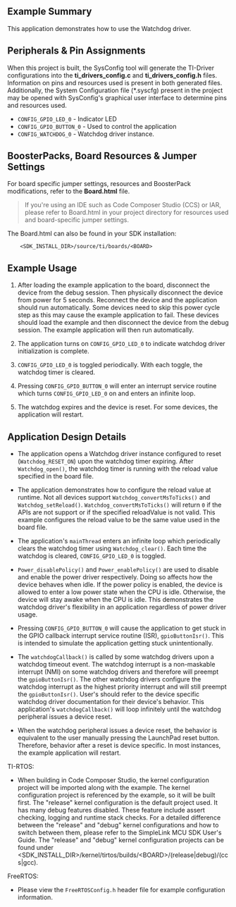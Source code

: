 ## Example Summary

This application demonstrates how to use the Watchdog driver.

## Peripherals & Pin Assignments

When this project is built, the SysConfig tool will generate the TI-Driver
configurations into the __ti_drivers_config.c__ and __ti_drivers_config.h__
files. Information on pins and resources used is present in both generated
files. Additionally, the System Configuration file (\*.syscfg) present in the
project may be opened with SysConfig's graphical user interface to determine
pins and resources used.

* `CONFIG_GPIO_LED_0`      - Indicator LED
* `CONFIG_GPIO_BUTTON_0`   - Used to control the application
* `CONFIG_WATCHDOG_0`      - Watchdog driver instance.

## BoosterPacks, Board Resources & Jumper Settings

For board specific jumper settings, resources and BoosterPack modifications,
refer to the __Board.html__ file.

> If you're using an IDE such as Code Composer Studio (CCS) or IAR, please
refer to Board.html in your project directory for resources used and
board-specific jumper settings.

The Board.html can also be found in your SDK installation:

        <SDK_INSTALL_DIR>/source/ti/boards/<BOARD>

## Example Usage

1. After loading the example application to the board, disconnect the device
from the debug session. Then physically disconnect the device from power for 5
seconds. Reconnect the device and the application should run automatically.
Some devices need to skip this power cycle step as this may cause the example
application to fail. These devices should load the example and then disconnect
the device from the debug session. The example application will then run
automatically.

2. The application turns on `CONFIG_GPIO_LED_0` to indicate watchdog driver
initialization is complete.

3. `CONFIG_GPIO_LED_0` is toggled periodically. With each toggle, the watchdog
timer is cleared.

4. Pressing `CONFIG_GPIO_BUTTON_0` will enter an interrupt service routine which
turns `CONFIG_GPIO_LED_0` on and enters an infinite loop.

5. The watchdog expires and the device is reset. For some devices,
the application will restart.

## Application Design Details

* The application opens a Watchdog driver instance configured to reset
(`Watchdog_RESET_ON`) upon the watchdog timer expiring. After
`Watchdog_open()`, the watchdog timer is running with the reload value
specified in the board file.

* The application demonstrates how to configure the reload value at runtime.
Not all devices support `Watchdog_convertMsToTicks()` and
`Watchdog_setReload()`. `Watchdog_convertMsToTicks()` will return `0` if the
APIs are not support or if the specified reloadValue is not valid. This example
configures the reload value to be the same value used in the board file.

* The application's `mainThread` enters an infinite loop which periodically
clears the watchdog timer using `Watchdog_clear()`. Each time the watchdog is
cleared, `CONFIG_GPIO_LED_0` is toggled.

* `Power_disablePolicy()` and `Power_enablePolicy()` are used to disable and
enable the power driver respectively. Doing so affects how the device behaves
when idle. If the power policy is enabled, the device is allowed to enter a
low power state when the CPU is idle. Otherwise, the device will stay awake
when the CPU is idle. This demonstrates the watchdog driver's flexibility in an
application regardless of power driver usage.

* Pressing `CONFIG_GPIO_BUTTON_0` will cause the application to get stuck in the
GPIO callback interrupt service routine (ISR), `gpioButtonIsr()`. This is
intended to simulate the application getting stuck unintentionally.

* The `watchdogCallback()` is called by some watchdog drivers upon a watchdog
timeout event. The watchdog interrupt is a non-maskable interrupt (NMI) on
some watchdog drivers and therefore will preempt the `gpioButtonIsr()`. The
other watchdog drivers configure the watchdog interrupt as the highest priority
interrupt and will still preempt the `gpioButtonIsr()`. User's should refer
to the device specific watchdog driver documentation for their device's
behavior. This application's `watchdogCallback()` will loop infinitely until
the watchdog peripheral issues a device reset.

* When the watchdog peripheral issues a device reset, the behavior is
equivalent to the user manually pressing the LaunchPad reset button. Therefore,
behavior after a reset is device specific. In most instances, the example
application will restart.

TI-RTOS:

* When building in Code Composer Studio, the kernel configuration project will
be imported along with the example. The kernel configuration project is
referenced by the example, so it will be built first. The "release" kernel
configuration is the default project used. It has many debug features disabled.
These feature include assert checking, logging and runtime stack checks. For a
detailed difference between the "release" and "debug" kernel configurations and
how to switch between them, please refer to the SimpleLink MCU SDK User's
Guide. The "release" and "debug" kernel configuration projects can be found
under &lt;SDK_INSTALL_DIR&gt;/kernel/tirtos/builds/&lt;BOARD&gt;/(release|debug)/(ccs|gcc).

FreeRTOS:

* Please view the `FreeRTOSConfig.h` header file for example configuration
information.
